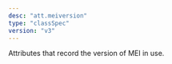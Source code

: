 ```yaml
---
desc: "att.meiversion"
type: "classSpec"
version: "v3"
---
```


Attributes that record the version of MEI in use.